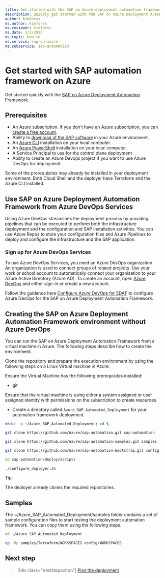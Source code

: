 ```yaml
---
title: Get started with the SAP on Azure deployment automation framework
description: Quickly get started with the SAP on Azure Deployment Automation Framework. Deploy an example configuration using sample parameter files.
author: kimforss
ms.author: kimforss
ms.reviewer: kimforss
ms.date: 1/2/2023
ms.topic: how-to
ms.service: sap-on-azure
ms.subservice: sap-automation
---
```


# Get started with SAP automation framework on Azure

Get started quickly with the [SAP on Azure Deployment Automation Framework](deployment-framework.md).

## Prerequisites


- An Azure subscription. If you don't have an Azure subscription, you can [create a free account](https://azure.microsoft.com/free/?WT.mc_id=A261C142F).
- Ability to [download of the SAP software](software.md) in your Azure environment.
- An [Azure CLI](/cli/azure/install-azure-cli) installation on your local computer.
- An [Azure PowerShell](/powershell/azure/install-az-ps#update-the-azure-powershell-module) installation on your local computer.
- A Service Principal to use for the control plane deployment
- Ability to create an Azure Devops project if you want to use Azure DevOps for deployment.

Some of the prerequisites may already be installed in your deployment environment. Both Cloud Shell and the deployer have Terraform and the Azure CLI installed.

## Use SAP on Azure Deployment Automation Framework from Azure DevOps Services

Using Azure DevOps streamlines the deployment process by providing pipelines that can be executed to perform both the infrastructure deployment and the configuration and SAP installation activities.
You can use Azure Repos to store your configuration files and Azure Pipelines to deploy and configure the infrastructure and the SAP application.

### Sign up for Azure DevOps Services

To use Azure DevOps Services, you need an Azure DevOps organization. An organization is used to connect groups of related projects. Use your work or school account to automatically connect your organization to your Azure Active Directory (Azure AD). To create an account, open [Azure DevOps](https://azure.microsoft.com/services/devops/) and either _sign-in_ or create a new account.

Follow the guidance here [Configure Azure DevOps for SDAF](configure-devops.md) to configure Azure DevOps for the SAP on Azure Deployment Automation Framework.

## Creating the SAP on Azure Deployment Automation Framework environment without Azure DevOps

You can run the SAP on Azure Deployment Automation Framework from a virtual machine in Azure. The following steps describe how to create the environment.

Clone the repository and prepare the execution environment by using the following steps on a Linux Virtual machine in Azure:

Ensure the Virtual Machine has the following prerequisites installed:
 - git
 
Ensure that the virtual machine is using either a system assigned or user assigned identity with permissions on the subscription to create resources.


- Create a directory called `Azure_SAP_Automated_Deployment` for your automation framework deployment. 

```bash
mkdir -p ~/Azure_SAP_Automated_Deployment; cd $_

git clone https://github.com/Azure/sap-automation.git sap-automation

git clone https://github.com/Azure/sap-automation-samples.git samples

git clone https://github.com/Azure/sap-automation-bootstrap.git config

cd sap-automation/deploy/scripts
    
./configure_deployer.sh
```



> [!TIP]
> The deployer already clones the required repositories. 

## Samples

The ~/Azure_SAP_Automated_Deployment/samples folder contains a set of sample configuration files to start testing the deployment automation framework. You can copy them using the following steps.


```bash
cd ~/Azure_SAP_Automated_Deployment

cp -Rp samples/Terraform/WORKSPACES config/WORKSPACES
```


## Next step

> [!div class="nextstepaction"]
> [Plan the deployment](plan-deployment.md)
